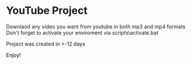 # YouTube Project

Downlaod any video you want from youtube in both mp3 and mp4 formats<br>
Don't forget to activate your enviroment via scripts\activate.bat

Project was created in +-12 days<br> 
<p style="color: black">Enjoy!</p>

